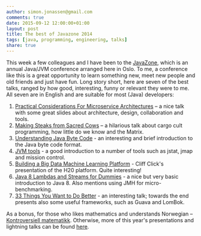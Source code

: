 ```yaml
---
author: simon.jonassen@gmail.com
comments: true
date: 2015-09-12 12:00:00+01:00
layout: post
title: The best of Javazone 2014
tags: [java, programming, engineering, talks]
share: true
---
```


This week a few colleagues and I have been to the [JavaZone](http://2014.javazone.no/), which is an annual Java/JVM conference arranged here in Oslo. To me, a conference like this is a great opportunity to learn something new, meet new people and old friends and just have fun. Long story short, here are seven of the best talks, ranged by how good, interesting, funny or relevant they were to me. All seven are in English and are suitable for most (Java) developers:

1. [Practical Considerations For Microservice Architectures](http://vimeo.com/105751281) – a nice talk with some great slides about architecture, design, collaboration and tools.
2. [Making Steaks from Sacred Cows](http://vimeo.com/105758303) – a hilarious talk about cargo cult programming, how little do we know and the Matrix.
3. [Understanding Java Byte Code](http://vimeo.com/105869193) - an interesting and brief introduction to the Java byte code format.
4. [JVM tools](http://vimeo.com/105851443) - a good introduction to a number of tools such as jstat, jmap and mission control.
5. [Building a Big Data Machine Learning Platform](http://vimeo.com/105743312) - Cliff Click's presentation of the H20 platform. Quite interesting!
6. [Java 8 Lambdas and Streams for Dummies](http://vimeo.com/105879890) - a nice but very basic introduction to Java 8. Also mentions using JMH for micro-benchmarking.
7. [33 Things You Want to Do Better](http://vimeo.com/105751257) - an interesting talk; towards the end presents also some useful frameworks, such as Guava and LomBok.

As a bonus, for those who likes mathematics and understands Norwegian – [Kontroversiell matematikk](http://vimeo.com/105857885). Otherwise, more of this year's presentations and lightning talks can be found [here](https://vimeo.com/album/3031533).
